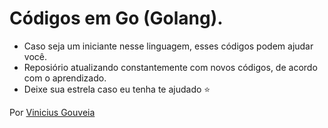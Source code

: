 # Códigos em Go (Golang).

- Caso seja um iniciante nesse linguagem, esses códigos podem ajudar você.
- Reposiório atualizando constantemente com novos códigos, de acordo com o aprendizado.
- Deixe sua estrela caso eu tenha te ajudado ⭐

Por [Vinicius Gouveia](https://linkedin.com/in/vinigofr)
